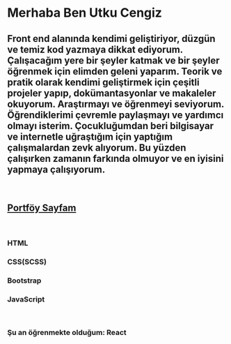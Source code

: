 <h1>Merhaba Ben Utku Cengiz</h1>
<h2>Front end alanında kendimi geliştiriyor,
düzgün ve temiz kod yazmaya dikkat ediyorum. Çalışacağım
yere bir şeyler katmak ve bir şeyler öğrenmek için elimden
geleni yaparım. Teorik ve pratik olarak kendimi geliştirmek
için çeşitli projeler yapıp, dokümantasyonlar ve makaleler
okuyorum. Araştırmayı ve öğrenmeyi seviyorum.
Öğrendiklerimi çevremle paylaşmayı ve yardımcı olmayı
isterim. Çocukluğumdan beri bilgisayar ve internetle
uğraştığım için yaptığım çalışmalardan zevk alıyorum. Bu
yüzden çalışırken zamanın farkında olmuyor ve en iyisini
yapmaya çalışıyorum.
</h2>
<br>
<h2><a href="https://utkuc3ngiz.github.io/">Portföy Sayfam</a></h2>
<br>
<h3>HTML</h3>
<h3>CSS(SCSS)</h3>
<h3>Bootstrap</h3>
<h3>JavaScript</h3>
<br>
<h3>Şu an öğrenmekte olduğum: React</h3>



